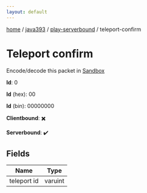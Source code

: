 ```yaml
---
layout: default
---
```


[home](/)  /  [java393](/protocol/java393)  /  [play-serverbound](/protocol/java393/play-serverbound)  /  teleport-confirm

# Teleport confirm

Encode/decode this packet in [Sandbox](../../../sandbox/java393#PlayServerbound.TeleportConfirm)

**Id**: 0

**Id** (hex): 00

**Id** (bin): 00000000

**Clientbound**: ✖️

**Serverbound**: ✔️

## Fields

Name | Type
---|---
teleport id | varuint
